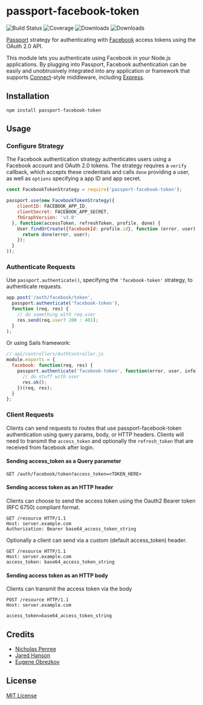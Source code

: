 # passport-facebook-token

![Build Status](https://img.shields.io/travis/drudge/passport-facebook-token.svg)
![Coverage](https://img.shields.io/coveralls/drudge/passport-facebook-token.svg)
![Downloads](https://img.shields.io/npm/dm/passport-facebook-token.svg)
![Downloads](https://img.shields.io/npm/dt/passport-facebook-token.svg)

[Passport](http://passportjs.org/) strategy for authenticating with [Facebook](http://www.facebook.com/) access tokens using the OAuth 2.0 API.

This module lets you authenticate using Facebook in your Node.js applications.
By plugging into Passport, Facebook authentication can be easily and unobtrusively integrated into any application or framework that supports [Connect](http://www.senchalabs.org/connect/)-style middleware, including [Express](http://expressjs.com/).

## Installation

```shell
npm install passport-facebook-token
```

## Usage

### Configure Strategy

The Facebook authentication strategy authenticates users using a Facebook account and OAuth 2.0 tokens.
The strategy requires a `verify` callback, which accepts these credentials and calls `done` providing a user, as well as
`options` specifying a app ID and app secret.

```js
const FacebookTokenStrategy = require('passport-facebook-token');

passport.use(new FacebookTokenStrategy({
    clientID: FACEBOOK_APP_ID,
    clientSecret: FACEBOOK_APP_SECRET,
    fbGraphVersion: 'v3.0'
  }, function(accessToken, refreshToken, profile, done) {
    User.findOrCreate({facebookId: profile.id}, function (error, user) {
      return done(error, user);
    });
  }
));
```

### Authenticate Requests

Use `passport.authenticate()`, specifying the `'facebook-token'` strategy, to authenticate requests.

```js
app.post('/auth/facebook/token',
  passport.authenticate('facebook-token'),
  function (req, res) {
    // do something with req.user
    res.send(req.user? 200 : 401);
  }
);
```

Or using Sails framework:

```javascript
// api/controllers/AuthController.js
module.exports = {
  facebook: function(req, res) {
    passport.authenticate('facebook-token', function(error, user, info) {
      // do stuff with user
      res.ok();
    })(req, res);
  }
};
```

### Client Requests

Clients can send requests to routes that use passport-facebook-token authentication using query params, body, or HTTP headers.
Clients will need to transmit the `access_token` and optionally the `refresh_token` that are received from facebook after login.

#### Sending access_token as a Query parameter

```shell
GET /auth/facebook/token?access_token=<TOKEN_HERE>
```

#### Sending access token as an HTTP header

Clients can choose to send the access token using the Oauth2 Bearer token (RFC 6750) compliant format.

```shell
GET /resource HTTP/1.1
Host: server.example.com
Authorization: Bearer base64_access_token_string
```

Optionally a client can send via a custom (default access_token) header.

```shell
GET /resource HTTP/1.1
Host: server.example.com
access_token: base64_access_token_string
```

#### Sending access token as an HTTP body

Clients can transmit the access token via the body

```shell
POST /resource HTTP/1.1
Host: server.example.com

access_token=base64_access_token_string
```

## Credits

- [Nicholas Penree](http://github.com/drudge)
- [Jared Hanson](http://github.com/jaredhanson)
- [Eugene Obrezkov](http://github.com/ghaiklor)

## License

[MIT License](./LICENSE)
